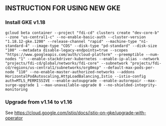 ## INSTRUCTION FOR USING NEW GKE

### Install GKE v1.18
```shell
gcloud beta container --project "fdi-cd" clusters create "dev-core-b" --zone "us-central1-c" --no-enable-basic-auth --cluster-version "1.18.12-gke.1200" --release-channel "rapid" --machine-type "n1-standard-4" --image-type "COS" --disk-type "pd-standard" --disk-size "100" --metadata disable-legacy-endpoints=true --scopes "https://www.googleapis.com/auth/cloud-platform" --preemptible --num-nodes "1" --enable-stackdriver-kubernetes --enable-ip-alias --network "projects/fdi-cd/global/networks/fdi-core" --subnetwork "projects/fdi-cd/regions/us-central1/subnetworks/org0msp" --default-max-pods-per-node "110" --no-enable-master-authorized-networks --addons HorizontalPodAutoscaling,HttpLoadBalancing,Istio --istio-config auth=MTLS_PERMISSIVE --enable-autoupgrade --enable-autorepair --max-surge-upgrade 1 --max-unavailable-upgrade 0 --no-shielded-integrity-monitoring
```

### Upgrade from v1.14 to v1.16
See https://cloud.google.com/istio/docs/istio-on-gke/upgrade-with-operator
